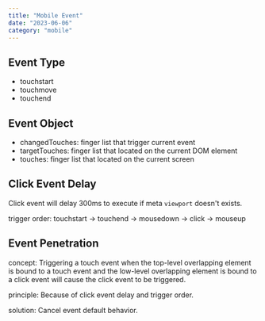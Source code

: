 ```yaml
---
title: "Mobile Event"
date: "2023-06-06"
category: "mobile"
---
```


## Event Type

- touchstart
- touchmove
- touchend

## Event Object

- changedTouches: finger list that trigger current event
- targetTouches: finger list that located on the current DOM element
- touches: finger list that located on the current screen

## Click Event Delay

Click event will delay 300ms to execute if meta `viewport` doesn't exists.

trigger order: touchstart -> touchend -> mousedown -> click -> mouseup

## Event Penetration

concept: Triggering a touch event when the top-level overlapping element is bound to a touch event and the low-level overlapping element is bound to a click event will cause the click event to be triggered.

principle: Because of click event delay and trigger order.

solution: Cancel event default behavior.